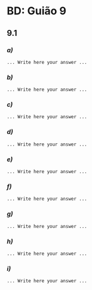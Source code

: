 # BD: Guião 9


## ​9.1
 
### *a)*

```
... Write here your answer ...
```

### *b)* 

```
... Write here your answer ...
```

### *c)* 

```
... Write here your answer ...
```

### *d)* 

```
... Write here your answer ...
```

### *e)* 

```
... Write here your answer ...
```

### *f)* 

```
... Write here your answer ...
```

### *g)* 

```
... Write here your answer ...
```

### *h)* 

```
... Write here your answer ...
```

### *i)* 

```
... Write here your answer ...
```
